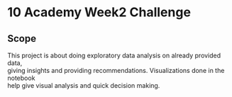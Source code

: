 # 10 Academy Week2 Challenge

## Scope
This project is about doing exploratory data analysis on already provided data, <br>
giving insights and providing recommendations. Visualizations done in the notebook <br>
help give visual analysis and quick decision making.
